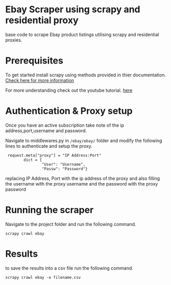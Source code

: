 # Ebay Scraper using scrapy and residential proxy 
base code to scrape Ebay product listings utilising scrapy and residential proxies. 

# Prerequisites
To get started install scrapy using methods provided in thier documentation. [Check here for more information](https://docs.scrapy.org/en/latest/intro/install.html)
 
 For more understanding check out the youtube tutorial. [here](https://www.youtube.com/playlist?list=PLhTjy8cBISEqkN-5Ku_kXG4QW33sxQo0t)
 # Authentication & Proxy setup
 Once you have an active subscription take note of the ip address,port,username and password.
 
 Navigate to middlewares.py in `/ebay/ebay/` folder and modify the following lines to authenticate and setup the proxy.
 
```
 request.meta["proxy"] = "IP Address:Port"
        dict = {
                "User": "Username",
                "Passw": "Password"}
```

replacing IP Address, Port with the ip address of the proxy and also filling the username  with the proxy username and the password with the proxy password

# Running the scraper

Navigate to the project folder and run the following command.

```
scrapy crawl ebay
```

# Results
to save the results into a csv file run the following command. 

```
scrapy crawl ebay -o filename.csv
```

